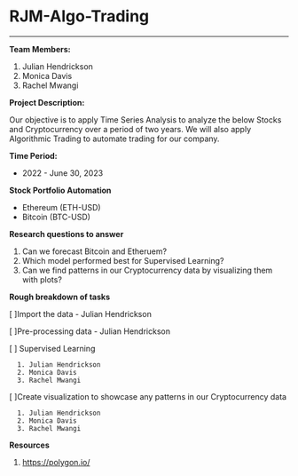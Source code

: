 # RJM-Algo-Trading
---


**Team Members:**
1. Julian Hendrickson
2. Monica Davis
3. Rachel Mwangi


**Project Description:**


Our objective is to apply Time Series Analysis to analyze the below Stocks and Cryptocurrency over a period of two years. 
We will also apply Algorithmic Trading to automate trading for our company.

**Time Period:**
 * 2022 - June 30, 2023 
 

**Stock Portfolio Automation**
 - Ethereum (ETH-USD)
 - Bitcoin (BTC-USD)

 
 
 **Research questions to answer**
 1. Can we forecast Bitcoin and Etheruem?
 2. Which model performed best for Supervised Learning?
 3. Can we find patterns in our Cryptocurrency data by visualizing them with plots?



 **Rough breakdown of tasks**
 
  [ ]Import the data - Julian Hendrickson
  
  [ ]Pre-processing data - Julian Hendrickson
  
  [ ] Supervised Learning
  
      1. Julian Hendrickson
      2. Monica Davis
      3. Rachel Mwangi

  [ ]Create visualization to showcase any patterns in our Cryptocurrency data
  
      1. Julian Hendrickson
      2. Monica Davis
      3. Rachel Mwangi

      
 **Resources**
 1. https://polygon.io/

